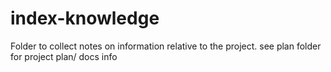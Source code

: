 # index-knowledge

Folder to collect notes on information relative to the project.
see plan folder for project plan/ docs info

